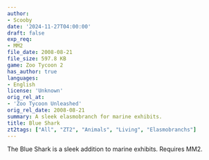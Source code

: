 ```yaml
---
author:
- Scooby
date: '2024-11-27T04:00:00'
draft: false
exp_req:
- MM2
file_date: 2008-08-21
file_size: 597.8 KB
game: Zoo Tycoon 2
has_author: true
languages:
- English
license: 'Unknown'
orig_rel_at:
- 'Zoo Tycoon Unleashed'
orig_rel_date: 2008-08-21
summary: A sleek elasmobranch for marine exhibits.
title: Blue Shark
zt2tags: ["All", "ZT2", "Animals", "Living", "Elasmobranchs"]
---
```

The Blue Shark is a sleek addition to marine exhibits. Requires MM2.

